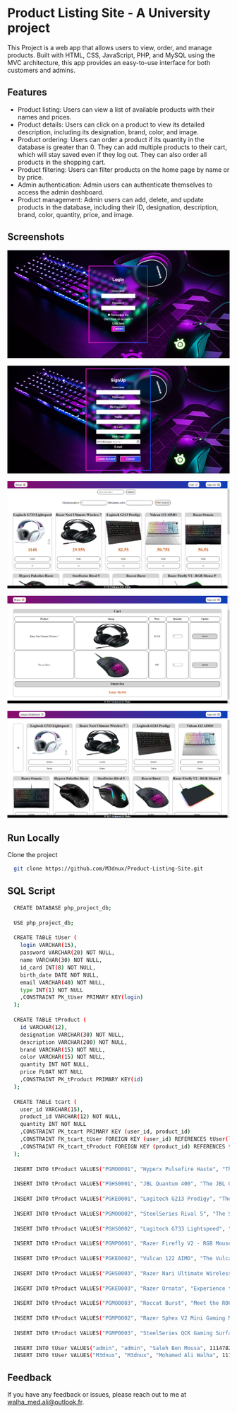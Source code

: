 # Product Listing Site - A University project

This Project is a web app that allows users to view, order, and manage products. Built with HTML, CSS, JavaScript, PHP, and MySQL using the MVC architecture, this app provides an easy-to-use interface for both customers and admins.

## Features

- Product listing: Users can view a list of available products with their names and prices.
- Product details: Users can click on a product to view its detailed description, including its designation, brand, color, and image.
- Product ordering: Users can order a product if its quantity in the database is greater than 0. They can add multiple products to their cart, which will stay saved even if they log out. They can also order all products in the shopping cart.
- Product filtering: Users can filter products on the home page by name or by price.
- Admin authentication: Admin users can authenticate themselves to access the admin dashboard.
- Product management: Admin users can add, delete, and update products in the database, including their ID, designation, description, brand, color, quantity, price, and image.

## Screenshots

![Log In Page](image/login.png)

![Sign Up Page](image/signup.png)

![Home Page](image/home.png)

![Shopping Cart](image/cart.png)

![Admin Dashboard](image/admin.png)

## Run Locally

Clone the project

```bash
  git clone https://github.com/M3dnux/Product-Listing-Site.git
```
## SQL Script

```bash
  CREATE DATABASE php_project_db;
  
  USE php_project_db;
  
  CREATE TABLE tUser (
    login VARCHAR(15),
    password VARCHAR(20) NOT NULL,
    name VARCHAR(30) NOT NULL,
    id_card INT(8) NOT NULL,
    birth_date DATE NOT NULL,
    email VARCHAR(40) NOT NULL,
    type INT(1) NOT NULL
    ,CONSTRAINT PK_tUser PRIMARY KEY(login)  
  );

  CREATE TABLE tProduct (
    id VARCHAR(12),
    designation VARCHAR(30) NOT NULL,
    description VARCHAR(200) NOT NULL,
    brand VARCHAR(15) NOT NULL,
    color VARCHAR(15) NOT NULL,
    quantity INT NOT NULL,
    price FLOAT NOT NULL
    ,CONSTRAINT PK_tProduct PRIMARY KEY(id)
  );

  CREATE TABLE tcart (
    user_id VARCHAR(15),
    product_id VARCHAR(12) NOT NULL,
    quantity INT NOT NULL
    ,CONSTRAINT PK_tcart PRIMARY KEY (user_id, product_id)
    ,CONSTRAINT FK_tcart_tUser FOREIGN KEY (user_id) REFERENCES tUser(login)
    ,CONSTRAINT FK_tcart_tProduct FOREIGN KEY (product_id) REFERENCES tProduct(id)
  );
  
  INSERT INTO tProduct VALUES("PGMO0001", "Hyperx Pulsefire Haste", "The HyperX Pulsefire Haste is built for elite gamers looking to gain every fraction of a second possible in their quest to be the best.", "Hyperx", "Black", 4, 400);

  INSERT INTO tProduct VALUES("PGHS0001", "JBL Quantum 400", "The JBL Quantum 400, like other headsets in JBL's Quantum lineup, is marketed as giving gamers a competitive advantage with its spatial sound capabilities and sound quality.", "JBL", "Black", 17, 107.50);

  INSERT INTO tProduct VALUES("PGKE0001", "Logitech G213 Prodigy", "The G213 gaming keyboard features Logitech G Mech-Dome keys that are specially tuned to deliver a superior tactile response and overall performance profile similar to a mechanical keyboard.", "Logitech", "Black", 17, 82.50);

  INSERT INTO tProduct VALUES("PGMO0002", "SteelSeries Rival 5", "The SteelSeries Rival 5 is a versatile wired gaming mouse. It's somewhat lightweight, feels sturdy, and has an ergonomic right-handed shape ideal for all grip types.", "SteelSeries", "Black", 17, 97.50);

  INSERT INTO tProduct VALUES("PGHS0002", "Logitech G733 Lightspeed", "Logitech has put some great gaming headsets out over the years, but a lot of the company’s more colorful plastic headsets have been in need of an update for a long time.", "Logitech", "White", 17, 114);

  INSERT INTO tProduct VALUES("PGMP0001", "Razer Firefly V2 - RGB Mouse Pad", "An ultra thin mouse pad featuring RGB lighting effects, and a micro-textured surface with a built-in cable catch for smoother mouse swipes.", "Razer", "Black", 17, 312);

  INSERT INTO tProduct VALUES("PGKE0002", "Vulcan 122 AIMO", "The Vulcan is the first keyboard to feature ROCCAT-developed Titan Switches. The switches, designed from the ground up, were built for gamers.", "Roccat", "White", 17, 50.75);

  INSERT INTO tProduct VALUES("PGHS0003", "Razer Nari Ultimate Wireless 71", "Introducing the Razer Nari Ultimate, featuring Razer HyperSense — a wireless PC gaming headset equipped with intelligent haptic technology developed by Lofelt™.", "Razer", "Black", 17, 29.95);

  INSERT INTO tProduct VALUES("PGKE0003", "Razer Ornata", "Experience the best of both worlds with the Razer Ornata V2—featuring a hybrid switch that merges the benefits of membrane keys and mechanical switches into one singular design." ,"Razer", "Black", 17, 50.50);

  INSERT INTO tProduct VALUES("PGMO0003", "Roccat Burst", "Meet the ROCCAT® Burst Pro Extreme Lightweight Optical Pro Gaming Mouse. Engineered from scratch with a symmetrical ergonomic shape that feels better than other mice from the very first touch.", "Roccat", "Black", 17, 69);

  INSERT INTO tProduct VALUES("PGMP0002", "Razer Sphex V2 Mini Gaming Mouse Pad", "Designed to give gamers a seamless desktop experience, the Razer Sphex V2 is the ultra-thin gaming mat which delivers high tracking quality for both laser and optical gaming mice.", "Razer", "Black", 17, 102.75);

  INSERT INTO tProduct VALUES("PGMP0003", "SteelSeries QCK Gaming Surface", "The QcK gaming mouse pad has been used by gamers to win more tournaments than any other mousepad in the world.-Precision Surface-Durable, super-soft cloth surface, a smooth and consistent glide.", "SteelSeries", "Black", 17, 99.99);

  INSERT INTO tUser VALUES("admin", "admin", "Saleh Ben Mousa", 11147825, 2000-5-1, "saleh115az@gmail.com", 0);
  INSERT INTO tUser VALUES("M3dnux", "M3dnux", "Mohamed Ali Walha", 11145879, 2000-8-25, "mohamed2000az@gmail.com", 1);
```

## Feedback

If you have any feedback or issues, please reach out to me at walha_med.ali@outlook.fr.
